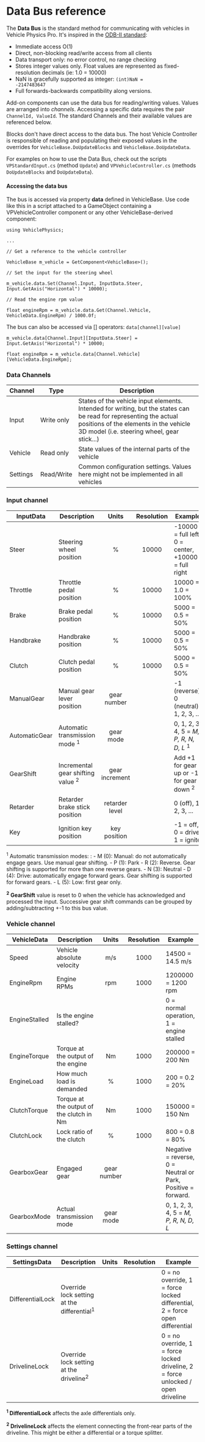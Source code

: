 # Data Bus reference

The **Data Bus** is the standard method for communicating with vehicles in Vehicle Physics Pro. It's
inspired in the [ODB-II standard](http://en.wikipedia.org/wiki/OBD-II_PIDs):

- Immediate access O(1)
- Direct, non-blocking read/write access from all clients
- Data transport only: no error control, no range checking
- Stores integer values only. Float values are represented as fixed-resolution decimals (ie: 1.0 = 10000)
- NaN is gracefully supported as integer: <code>(int)NaN = -2147483647</code>
- Full forwards-backwards compatibility along versions.

Add-on components can use the data bus for reading/writing values. Values are arranged
into _channels_. Accessing a specific data requires the pair `ChannelId, ValueId`. The standard
Channels and their available values are referenced below.

Blocks don't have direct access to the data bus. The host Vehicle Controller is responsible of
reading and populating their exposed values in the overrides for `VehicleBase.DoUpdateBlocks` and
`VehicleBase.DoUpdateData`.

For examples on how to use the Data Bus, check out the scripts `VPStandardInput.cs` (method
`Update`) and `VPVehicleController.cs` (methods `DoUpdateBlocks` and `DoUpdateData`).

#### Accessing the data bus

The bus is accessed via property **data** defined in VehicleBase. Use code like this in a script
attached to a GameObject containing a VPVehicleController component or any other
VehicleBase-derived component:

```
using VehiclePhysics;

...

// Get a reference to the vehicle controller

VehicleBase m_vehicle = GetComponent<VehicleBase>();

// Set the input for the steering wheel

m_vehicle.data.Set(Channel.Input, InputData.Steer, Input.GetAxis("Horizontal") * 10000);

// Read the engine rpm value

float engineRpm = m_vehicle.data.Get(Channel.Vehicle, VehicleData.EngineRpm) / 1000.0f;
```

The bus can also be accessed via [] operators: `data[channel][value]`

```
m_vehicle.data[Channel.Input][InputData.Steer] = Input.GetAxis("Horizontal") * 10000;

float engineRpm = m_vehicle.data[Channel.Vehicle][VehicleData.EngineRpm];
```

### Data Channels

| Channel | Type | Description |
| --------- | ---- | ----------- |
| Input		| Write&nbsp;only	| States of the vehicle input elements.<br>Intended for writing, but the states can be read for representing the actual positions of the elements in the vehicle 3D model (i.e. steering wheel, gear stick...) |
| Vehicle	| Read&nbsp;only	| State values of the internal parts of the vehicle |
| Settings	| Read/Write		| Common configuration settings. Values here might not be implemented in all vehicles |

### Input channel

| InputData | Description | Units | Resolution | Example |
| --------- | ----------- |:-----:|:----------:| ------- |
|Steer			| Steering wheel position	| %		|10000	|-10000 = full left, 0 = center, +10000 = full right
|Throttle		| Throttle pedal position	| %		|10000	|10000 = 1.0 = 100%
|Brake			| Brake pedal position		| %		|10000	|5000 = 0.5 = 50%
|Handbrake		| Handbrake position		| %		|10000	|5000 = 0.5 = 50%
|Clutch			| Clutch pedal position		| %		|10000	|5000 = 0.5 = 50%
|ManualGear		| Manual gear lever position | gear number | | -1 (reverse), 0 (neutral), 1, 2, 3, ...
|AutomaticGear	| Automatic transmission mode <sup>1</sup> | gear mode | | 0, 1, 2, 3, 4, 5 = _M, P, R, N, D, L_ <sup>1</sup>
|GearShift		| Incremental gear shifting value <sup>2</sup> | gear increment | | Add +1 for gear up or -1 for gear down <sup>2</sup>
|Retarder		| Retarder brake stick position | retarder level | | 0 (off), 1, 2, 3, ...
|Key			| Ignition key position | key position | | -1 = off, 0 = drive, 1 = ignite

<sup>1</sup> Automatic transmission modes:
:	- M (0): Manual: do not automatically engage gears. Use manual gear shifting.
	- P (1): Park
	- R (2): Reverse. Gear shifting is supported for more than one reverse gears.
	- N (3): Neutral
	- D (4): Drive: automatically engage forward gears. Gear shifting is supported for forward gears.
	- L (5): Low: first gear only.

**<sup>2</sup> GearShift** value is reset to 0 when the vehicle has acknowledged and processed the
input. Successive gear shift commands can be grouped by adding/subtracting +-1 to this bus value.

### Vehicle channel

| VehicleData | Description | Units  | Resolution | Example |
| ----------- | ----------- |:------:|:----------:| ------- |
|Speed			| Vehicle absolute velocity					| m/s	| 1000	| 14500 = 14.5 m/s
|EngineRpm		| Engine RPMs								| rpm	| 1000	| 1200000 = 1200 rpm
|EngineStalled	| Is the engine stalled? 		 			| 		|       | 0 = normal operation, 1 = engine stalled
|EngineTorque	| Torque at the output of the engine		| Nm	| 1000	| 200000 = 200 Nm
|EngineLoad		| How much load is demanded 				| % 	| 1000	| 200 = 0.2 = 20%
|ClutchTorque	| Torque at the output of the clutch in Nm	| Nm	| 1000	| 150000 = 150 Nm
|ClutchLock		| Lock ratio of the clutch					| %		| 1000	| 800 = 0.8 = 80%
|GearboxGear 	| Engaged gear								| gear number	|		| Negative = reverse, 0 = Neutral or Park, Positive = forward.
|GearboxMode	| Actual transmission mode					| gear mode		|		| 0, 1, 2, 3, 4, 5 = _M, P, R, N, D, L_

### Settings channel

| SettingsData | Description | Units  | Resolution | Example |
| ------------ | ----------- |:------:|:----------:| ------- |
|DifferentialLock	| Override lock setting at the differential<sup>1</sup>	|	|	| 0 = no override, 1 = force locked differential, 2 = force open differential
|DrivelineLock		| Override lock setting at the driveline<sup>2</sup>	|	|	| 0 = no override, 1 = force locked driveline, 2 = force unlocked / open driveline

**<sup>1</sup> DifferentialLock** affects the axle differentials only.

**<sup>2</sup> DrivelineLock** affects the element connecting the front-rear parts of the
driveline. This might be either a differential or a torque splitter.
